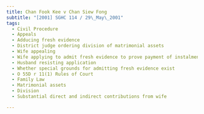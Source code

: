 ```yaml
---
title: Chan Fook Kee v Chan Siew Fong
subtitle: "[2001] SGHC 114 / 29\_May\_2001"
tags:
  - Civil Procedure
  - Appeals
  - Adducing fresh evidence
  - District judge ordering division of matrimonial assets
  - Wife appealing
  - Wife applying to admit fresh evidence to prove payment of instalments
  - Husband resisting application
  - Whether special grounds for admitting fresh evidence exist
  - O 55D r 11(1) Rules of Court
  - Family Law
  - Matrimonial assets
  - Division
  - Substantial direct and indirect contributions from wife

---
```


